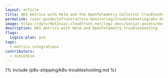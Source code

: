 ```yaml
---
layout: article
title: AKS metrics with Helm and the OpenTelemetry Collector troubleshooting
permalink: /user-guide/infrastructure-monitoring/troubleshooting/aks-helm-opentelemetry-troubleshooting.html
image: https://dytvr9ot2sszz.cloudfront.net/logz-docs/social-assets/docs-social.jpg
description: AKS metrics with Helm and OpenTelemetry troubleshooting
flags:
  logzio-plan: pro
tags:
  - metrics integrations
contributors:
  - nshishkin
---
```



{% include /p8s-shipping/k8s-troubleshooting.md %}
